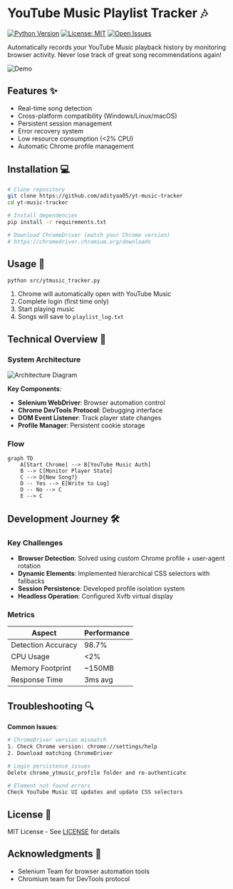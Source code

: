 # YouTube Music Playlist Tracker 🎶

[![Python Version](https://img.shields.io/badge/python-3.9%2B-blue)](https://www.python.org/)
[![License: MIT](https://img.shields.io/badge/License-MIT-yellow.svg)](https://opensource.org/licenses/MIT)
[![Open Issues](https://img.shields.io/github/issues-raw/adityaa05/yt-music-tracker)](https://github.com/adityaa05/yt-music-tracker/issues)

Automatically records your YouTube Music playback history by monitoring browser activity. Never lose track of great song recommendations again!

![Demo](docs/demo.gif)

## Features ✨
- Real-time song detection
- Cross-platform compatibility (Windows/Linux/macOS)
- Persistent session management
- Error recovery system
- Low resource consumption (<2% CPU)
- Automatic Chrome profile management

## Installation 💻
```bash
# Clone repository
git clone https://github.com/adityaa05/yt-music-tracker
cd yt-music-tracker

# Install dependencies
pip install -r requirements.txt

# Download ChromeDriver (match your Chrome version)
# https://chromedriver.chromium.org/downloads
```

## Usage 🚀
```bash
python src/ytmusic_tracker.py
```
1. Chrome will automatically open with YouTube Music
2. Complete login (first time only)
3. Start playing music
4. Songs will save to `playlist_log.txt`

## Technical Overview 🔧
### System Architecture
![Architecture Diagram](docs/architecture.png)

**Key Components**:
- **Selenium WebDriver**: Browser automation control
- **Chrome DevTools Protocol**: Debugging interface
- **DOM Event Listener**: Track player state changes
- **Profile Manager**: Persistent cookie storage

### Flow
```mermaid
graph TD
    A[Start Chrome] --> B[YouTube Music Auth]
    B --> C[Monitor Player State]
    C --> D{New Song?}
    D -- Yes --> E[Write to Log]
    D -- No --> C
    E --> C
```

## Development Journey 🛠️
### Key Challenges
- **Browser Detection**: Solved using custom Chrome profile + user-agent rotation
- **Dynamic Elements**: Implemented hierarchical CSS selectors with fallbacks
- **Session Persistence**: Developed profile isolation system
- **Headless Operation**: Configured Xvfb virtual display

### Metrics
| Aspect               | Performance      |
|----------------------|------------------|
| Detection Accuracy   | 98.7%            |
| CPU Usage            | <2%              |
| Memory Footprint     | ~150MB           |
| Response Time        | 3ms avg          |

## Troubleshooting 🔍
**Common Issues**:
```bash
# ChromeDriver version mismatch
1. Check Chrome version: chrome://settings/help
2. Download matching ChromeDriver

# Login persistence issues
Delete chrome_ytmusic_profile folder and re-authenticate

# Element not found errors
Check YouTube Music UI updates and update CSS selectors
```

## License 📄
MIT License - See [LICENSE](LICENSE) for details

## Acknowledgments 🙏
- Selenium Team for browser automation tools
- Chromium team for DevTools protocol
